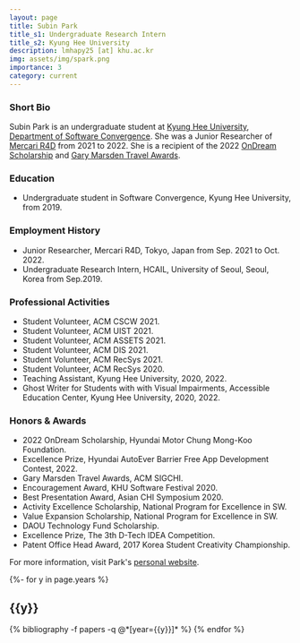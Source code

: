 ```yaml
---
layout: page
title: Subin Park
title_s1: Undergraduate Research Intern
title_s2: Kyung Hee University
description: lmhapy25 [at] khu.ac.kr
img: assets/img/spark.png
importance: 3
category: current
---
```


### Short Bio
<p>Subin Park is an undergraduate student at <a href="https://www.khu.ac.kr">Kyung Hee University</a>, <a href="http://swcon.khu.ac.kr/">Department of Software Convergence</a>. She was a Junior Researcher of <a href="https://r4d.mercari.com/en/">Mercari R4D</a> from 2021 to 2022. She is a recipient of the 2022 <a href="http://www.hyundai-cmkfoundation.org/com/esScholarship.do">OnDream Scholarship</a> and <a href="https://sigchi.org/awards/gary-marsden-travel-awards/">Gary Marsden Travel Awards</a>.</p>

### Education
<ul>
<li>Undergraduate student in Software Convergence, Kyung Hee University, from 2019.
</li>
</ul>

### Employment History
<ul>
<li>Junior Researcher, Mercari R4D, Tokyo, Japan from Sep. 2021 to Oct. 2022.
</li>
<li>Undergraduate Research Intern, HCAIL, University of Seoul, Seoul, Korea from Sep.2019.
</li>
</ul>

### Professional Activities
<ul>
<li>Student Volunteer, ACM CSCW 2021.
</li>
<li>Student Volunteer, ACM UIST 2021.
</li>
<li>Student Volunteer, ACM ASSETS 2021.
</li>
<li>Student Volunteer, ACM DIS 2021.
</li>
<li>Student Volunteer, ACM RecSys 2021.
</li>
<li>Student Volunteer, ACM RecSys 2020.
</li>
<li>Teaching Assistant, Kyung Hee University, 2020, 2022.
</li>
<li>Ghost Writer for Students with with Visual Impairments, Accessible Education Center, Kyung Hee University, 2020, 2022.
</li>
</ul>

### Honors & Awards
<ul>
<li>2022 OnDream Scholarship, Hyundai Motor Chung Mong-Koo Foundation.
</li>
<li>Excellence Prize, Hyundai AutoEver Barrier Free App Development Contest, 2022.
</li>
<li>Gary Marsden Travel Awards, ACM SIGCHI.
</li>
<li>Encouragement Award, KHU Software Festival 2020.
</li>
<li>Best Presentation Award, Asian CHI Symposium 2020.
</li>
<li>Activity Excellence Scholarship, National Program for Excellence in SW.
</li>
<li>Value Expansion Scholarship, National Program for Excellence in SW.
</li>
<li>DAOU Technology Fund Scholarship.
</li>
<li>Excellence Prize, The 3th D-Tech IDEA Competition.
</li>
<li>Patent Office Head Award, 2017 Korea Student Creativity Championship.
</li>
</ul>

For more information, visit Park's [personal website](http://nt.dariasubin.me/).

<!-- _pages/publications.md -->
<div class="publications">

{%- for y in page.years %}
  <h2 class="year">{{y}}</h2>
  {% bibliography -f papers -q @*[year={{y}}]* %}
{% endfor %}

</div>
